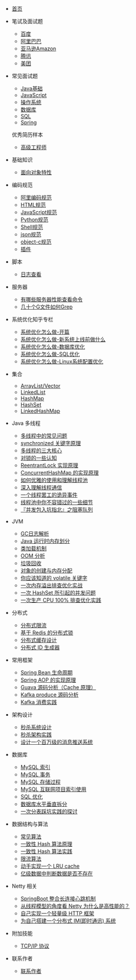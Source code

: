 - [首页](contactme.md)

- 笔试及面试题
   - [百度](interview/baidu.md)
   - [阿里巴巴](interview/alibaba.md)
   - [亚马逊Amazon](interview/amazon.md)
   - [腾讯](interview/tencent.md)
   - [美团](interview/meituan.md)
   
- 常见面试题
   - [Java基础](interview/java_base.md)
   - [JavaScript](interview/javascript.md)
   - [操作系统](interview/os.md)
   - [数据库](interview/database.md)
   - [SQL](interview/sql.md)
   - [Spring](interview/spring.md)

  优秀简历样本
   - [高级工程师](resume/good_dev_sample_1.md)

- 基础知识
   - [面向对象特性](oo-design/oo-design.md)
   
- 编码规范
   - [阿里编码规范](code-guide/ali_code_guide.md)
   - [HTML规范](code-guide/html_guide.md)
   - [JavaScript规范](code-guide/javascript_guide.md)
   - [Python规范](code-guide/python_guide.md)
   - [Shell规范](code-guide/shell_guide.md)
   - [json规范](code-guide/json_guide.md)
   - [object-c规范](code-guide/object-c_guide.md)
   - [插件](code-guide/plugs_guide.md)
    
- 脚本
  - [日志查看](shell/log.md)

- 服务器
   - [有哪些服务器性能查看命令](server/command.md)
   - [几十个G文件如何Grep](server/dd.md)
   
- 系统优化知乎专栏
   - [系统优化怎么做-开篇](https://zhuanlan.zhihu.com/p/39459464)
   - [系统优化怎么做-新系统上线前做什么](https://zhuanlan.zhihu.com/p/39498511)
   - [系统优化怎么做-数据库优化](https://zhuanlan.zhihu.com/p/39658503)
   - [系统优化怎么做-SQL优化](https://zhuanlan.zhihu.com/p/39736653)
   - [系统优化怎么做-Linux系统配置优化](https://zhuanlan.zhihu.com/p/39983734)

- 集合

  - [ArrayList/Vector](collections/ArrayList.md)
  - [LinkedList](collections/LinkedList.md)
  - [HashMap](collections/HashMap.md)
  - [HashSet](collections/HashSet.md)
  - [LinkedHashMap](collections/LinkedHashMap.md)

- Java 多线程

  - [多线程中的常见问题](thread/Thread-common-problem.md)
  - [synchronized 关键字原理](thread/Synchronize.md)
  - [多线程的三大核心](thread/Threadcore.md)
  - [对锁的一些认知](thread/Java-lock.md)
  - [ReentrantLock 实现原理 ](thread/ReentrantLock.md)
  - [ConcurrentHashMap 的实现原理](thread/ConcurrentHashMap.md)
  - [如何优雅的使用和理解线程池](thread/ThreadPoolExecutor.md)
  - [深入理解线程通信](thread/thread-communication.md)
  - [一个线程罢工的诡异事件](thread/thread-gone.md)
  - [线程池中你不容错过的一些细节](thread/thread-gone2.md)
  - [『并发包入坑指北』之阻塞队列](thread/ArrayBlockingQueue.md)

- JVM
  - [GC日志解析](jvm/GC.md)
  - [Java 运行时内存划分](jvm/MemoryAllocation.md)
  - [类加载机制](jvm/ClassLoad.md)
  - [OOM 分析](jvm/OOM-analysis.md)
  - [垃圾回收](jvm/GarbageCollection.md)
  - [对象的创建与内存分配](jvm/newObject.md)
  - [你应该知道的 volatile 关键字](jvm/volatile.md)
  - [一次内存溢出排查优化实战](jvm/OOM-Disruptor.md)
  - [一次 HashSet 所引起的并发问题](jvm/JVM-concurrent-HashSet-problem.md)
  - [一次生产 CPU 100% 排查优化实践](jvm/cpu-percent-100.md)

- 分布式

  - [分布式限流](distributed/Distributed-Limit.md)
  - [基于 Redis 的分布式锁](distributed/distributed-lock-redis.md)
  - [分布式缓存设计](cache/Cache-design.md)
  - [分布式 ID 生成器](distributed/ID-generator.md)

- 常用框架

  - [Spring Bean 生命周期](frame/spring-bean-lifecycle.md)
  - [Spring AOP 的实现原理](frame/SpringAOP.md) 
  - [Guava 源码分析（Cache 原理）](frame/guava-cache.md)
  - [Kafka produce 源码分析](frame/kafka-product.md)
  - [Kafka 消费实践](frame/kafka-consumer.md)

- 架构设计

  - [秒杀系统设计](architecture-design/Spike.md)
  - [秒杀架构实践](architecture-design/seconds-kill.md)
  - [设计一个百万级的消息推送系统](architecture-design/million-sms-push.md)

- 数据库
  - [MySQL 索引](db/index.md)
  - [MySQL 事务](db/transaction.md)
  - [MySQL 存储过程](db/stored_procedure.md)
  - [MySQL 互联网项目索引使用](db/MySQL-Index.md)
  - [SQL 优化](db/SQL-optimization.md)
  - [数据库水平垂直拆分](db/DB-split.md)
  - [一次分表踩坑实践的探讨](db/sharding-db.md)

- 数据结构与算法

  - [常见算法](algorithm/common-algorithm.md)
  - [一致性 Hash 算法原理](algorithm/Consistent-Hash.md)
  - [一致性 Hash 算法实践](algorithm/consistent-hash-implement.md)
  - [限流算法](algorithm/Limiting.md)
  - [动手实现一个 LRU cache](cache/LRU-cache.md)
  - [亿级数据中判断数据是否不存在](algorithm/guava-bloom-filter.md)


- Netty 相关

  - [SpringBoot 整合长连接心跳机制](netty/Netty(1)TCP-Heartbeat.md)
  - [从线程模型的角度看 Netty 为什么是高性能的？](netty/Netty(2)Thread-model.md)
  - [自己实现一个轻量级 HTTP 框架](netty/cicada.md)
  - [为自己搭建一个分布式 IM(即时通讯) 系统](netty/cim.md)

- 附加技能

  - [TCP/IP 协议](net-work/TCP-IP.md)

- 联系作者

  - [联系作者](contactme.md)
